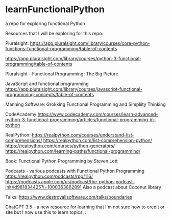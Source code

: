 # learnFunctionalPython
a repo for exploring functional Python

Resources that I will be exploring for this repo:

Pluralsight:
https://app.pluralsight.com/library/courses/core-python-functions-functional-programming/table-of-contents

https://app.pluralsight.com/library/courses/python-3-functional-programming/table-of-contents

Pluralsight - Functional Programming: The Big Picture

JavaScript and functional programming https://app.pluralsight.com/library/courses/javascript-functional-programming-concepts/table-of-contents

Manning Software: Grokking Functional Programming and Simpliity Thinking

CodeAcademy https://www.codecademy.com/courses/learn-advanced-python-3-functional-programming/articles/functional-programming-in-python

RealPython:
https://realpython.com/courses/understand-list-comprehensions/
https://realpython.com/list-comprehension-python/
https://realpython.com/courses/python-generators/
https://realpython.com/learning-paths/functional-programming/

Book: Functional Python Programming by Steven Lott

Podcasts - various podcasts with Functional Python Programming
https://realpython.com/podcasts/rpp/116/
https://podcasts.apple.com/us/podcast/the-python-podcast-init/id981834425?i=1000363862891
Also a podcast about Coconut library

Talks:
https://www.destroyallsoftware.com/talks/boundaries

ChatGPT 3.5 - a new resource for learning that I'm not sure how to credit or site but I now use this to learn topics. :

